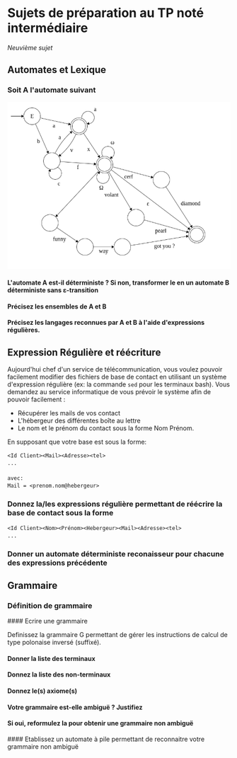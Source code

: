 # Sujets de préparation au TP noté intermédiaire

*Neuvième sujet*

## Automates et Lexique

### Soit A l'automate suivant

![](images/sujet9_automate.png)

#### L'automate A est-il déterministe ? Si non, transformer le en un automate B déterministe sans ε-transition

#### Précisez les ensembles de A et B

#### Précisez les langages reconnues par A et B à l'aide d'expressions régulières.

## Expression Régulière et réécriture

Aujourd'hui chef d'un service de télécommunication, vous voulez pouvoir facilement modifier des fichiers de base de contact en utilisant un système d'expression régulière (ex: la commande `sed` pour les terminaux bash). Vous demandez au service informatique de vous prévoir le système afin de pouvoir facilement :

- Récupérer les mails de vos contact
- L'hébergeur des différentes boîte au lettre
- Le nom et le prénom du contact sous la forme Nom Prénom.

En supposant que votre base est sous la forme:

```Ocaml
<Id Client><Mail><Adresse><tel>
...

avec:
Mail = <prenom.nom@hebergeur>
```

### Donnez la/les expressions régulière permettant de réécrire la base de contact sous la forme

```Ocaml
<Id Client><Nom><Prénom><Hebergeur><Mail><Adresse><tel>
...
```

### Donner un automate déterministe reconaisseur pour chacune des expressions précédente

## Grammaire

### Définition de grammaire

#### Ecrire une grammaire

Definissez la grammaire G permettant de gérer les instructions de calcul de type polonaise inversé (suffixé).

#### Donner la liste des terminaux

#### Donnez la liste des non-terminaux

#### Donnez le(s) axiome(s)

#### Votre grammaire est-elle ambiguë ? Justifiez

#### Si oui, reformulez la pour obtenir une grammaire non ambiguë

#### Etablissez un automate à pile permettant de reconnaitre votre grammaire non ambiguë
